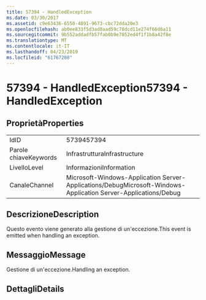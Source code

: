 ```yaml
---
title: 57394 - HandledException
ms.date: 03/30/2017
ms.assetid: c9e63436-6550-4891-9673-cbc72dda20e3
ms.openlocfilehash: ab0ee833f5d3ad8aad59c78dcd11e274f66d6a11
ms.sourcegitcommit: 9b552addadfb57fab0b9e7852ed4f1f1b8a42f8e
ms.translationtype: MT
ms.contentlocale: it-IT
ms.lasthandoff: 04/23/2019
ms.locfileid: "61767208"
---
```

# <a name="57394---handledexception"></a><span data-ttu-id="f0070-102">57394 - HandledException</span><span class="sxs-lookup"><span data-stu-id="f0070-102">57394 - HandledException</span></span>
## <a name="properties"></a><span data-ttu-id="f0070-103">Proprietà</span><span class="sxs-lookup"><span data-stu-id="f0070-103">Properties</span></span>  
  
|||  
|-|-|  
|<span data-ttu-id="f0070-104">Id</span><span class="sxs-lookup"><span data-stu-id="f0070-104">ID</span></span>|<span data-ttu-id="f0070-105">57394</span><span class="sxs-lookup"><span data-stu-id="f0070-105">57394</span></span>|  
|<span data-ttu-id="f0070-106">Parole chiave</span><span class="sxs-lookup"><span data-stu-id="f0070-106">Keywords</span></span>|<span data-ttu-id="f0070-107">Infrastruttura</span><span class="sxs-lookup"><span data-stu-id="f0070-107">Infrastructure</span></span>|  
|<span data-ttu-id="f0070-108">Livello</span><span class="sxs-lookup"><span data-stu-id="f0070-108">Level</span></span>|<span data-ttu-id="f0070-109">Informazioni</span><span class="sxs-lookup"><span data-stu-id="f0070-109">Information</span></span>|  
|<span data-ttu-id="f0070-110">Canale</span><span class="sxs-lookup"><span data-stu-id="f0070-110">Channel</span></span>|<span data-ttu-id="f0070-111">Microsoft-Windows-Application Server-Applications/Debug</span><span class="sxs-lookup"><span data-stu-id="f0070-111">Microsoft-Windows-Application Server-Applications/Debug</span></span>|  
  
## <a name="description"></a><span data-ttu-id="f0070-112">Descrizione</span><span class="sxs-lookup"><span data-stu-id="f0070-112">Description</span></span>  
 <span data-ttu-id="f0070-113">Questo evento viene generato alla gestione di un'eccezione.</span><span class="sxs-lookup"><span data-stu-id="f0070-113">This event is emitted when handling an exception.</span></span>  
  
## <a name="message"></a><span data-ttu-id="f0070-114">Messaggio</span><span class="sxs-lookup"><span data-stu-id="f0070-114">Message</span></span>  
 <span data-ttu-id="f0070-115">Gestione di un'eccezione.</span><span class="sxs-lookup"><span data-stu-id="f0070-115">Handling an exception.</span></span>  
  
## <a name="details"></a><span data-ttu-id="f0070-116">Dettagli</span><span class="sxs-lookup"><span data-stu-id="f0070-116">Details</span></span>
